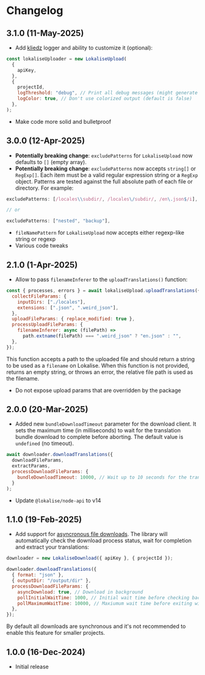 # Changelog

## 3.1.0 (11-May-2025)

- Add [kliedz](https://github.com/bodrovis/kliedz) logger and ability to customize it (optional):

```js
const lokaliseUploader = new LokaliseUpload(
  {
    apiKey,
  },
  {
    projectId,
    logThreshold: "debug", // Print all debug messages (might generate a lot of output, default is "info", other supported values are "error", "warn", "silent")
    logColor: true, // Don't use colorized output (default is false)
  },
);
```

- Make code more solid and bulletproof

## 3.0.0 (12-Apr-2025)

- **Potentially breaking change**: `excludePatterns` for `LokaliseUpload` now defaults to `[]` (empty array).
- **Potentially breaking change**: `excludePatterns` now accepts `string[]` or `RegExp[]`. Each item must be a valid regular expression string or a `RegExp` object. Patterns are tested against the full absolute path of each file or directory. For example:

```js
excludePatterns: [/locales\\subdir/, /locales\/subdir/, /en\.json$/i],

// or

excludePatterns: ["nested", "backup"],
```

- `fileNamePattern` for `LokaliseUpload` now accepts either regexp-like string or regexp
- Various code tweaks

## 2.1.0 (1-Apr-2025)

- Allow to pass `filenameInferer` to the `uploadTranslations()` function:

```js
const { processes, errors } = await lokaliseUpload.uploadTranslations({
  collectFileParams: {
    inputDirs: ["./locales"],
    extensions: [".json", ".weird_json"],
  },
  uploadFileParams: { replace_modified: true },
  processUploadFileParams: {
    filenameInferer: async (filePath) =>
      path.extname(filePath) === ".weird_json" ? "en.json" : "",
  },
});
```

This function accepts a path to the uploaded file and should return a string to be used as a `filename` on Lokalise. When this function is not provided, returns an empty string, or throws an error, the relative file path is used as the filename.

- Do not expose upload params that are overridden by the package

## 2.0.0 (20-Mar-2025)

- Added new `bundleDownloadTimeout` parameter for the download client. It sets the maximum time (in milliseconds) to wait for the translation bundle download to complete before aborting. The default value is `undefined` (no timeout).

```js
await downloader.downloadTranslations({
  downloadFileParams,
  extractParams,
  processDownloadFileParams: {
    bundleDownloadTimeout: 10000, // Wait up to 10 seconds for the translation bundle to download
  }
);
```

- Update `@lokalise/node-api` to v14

## 1.1.0 (19-Feb-2025)

- Add support for [asyncronous file downloads](https://developers.lokalise.com/reference/download-files-async). The library will automatically check the download process status, wait for completion and extract your translations:

```js
downloader = new LokaliseDownload({ apiKey }, { projectId });

downloader.downloadTranslations({
  { format: "json" },
  { outputDir: "/output/dir" },
  processDownloadFileParams: {
    asyncDownload: true, // Download in background
    pollInitialWaitTime: 1000, // Initial wait time before checking background process status
    pollMaximumWaitTime: 10000, // Maxiumum wait time before exiting with timeout
  },
});
```

By default all downloads are synchronous and it's not recommended to enable this feature for smaller projects.

## 1.0.0 (16-Dec-2024)

- Initial release
